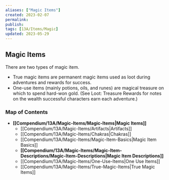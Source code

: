 ```yaml
---
aliases: ["Magic Items"]
created: 2023-02-07
permalink: 
publish: 
tags: [13A/Items/Magic]
updated: 2023-05-29
---
```


## Magic Items

There are two types of magic item. 
- True magic items are permanent magic items used as loot during adventures and rewards for success. 
- One-use items (mainly potions, oils, and runes) are magical treasure on which to spend hard-won gold. (See Loot: Treasure Rewards for notes on the wealth successful characters earn each adventure.)

### Map of Contents

- **[[Compendium/13A/Magic-Items/Magic-Items|Magic Items]]**
	- [[Compendium/13A/Magic-Items/Artifacts|Artifacts]]
	- [[Compendium/13A/Magic-Items/Chakras|Chakras]]
	- [[Compendium/13A/Magic-Items/Magic-Item-Basics|Magic Item Basics]]
	- **[[Compendium/13A/Magic-Items/Magic-Item-Descriptions/Magic-Item-Descriptions|Magic Item Descriptions]]**
	- [[Compendium/13A/Magic-Items/One-Use-Items|One Use Items]]
	- [[Compendium/13A/Magic-Items/True-Magic-Items|True Magic Items]]


